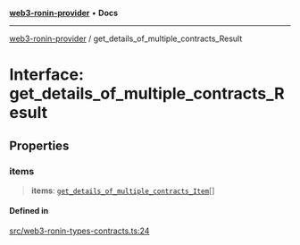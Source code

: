 [**web3-ronin-provider**](../README.md) • **Docs**

***

[web3-ronin-provider](../globals.md) / get\_details\_of\_multiple\_contracts\_Result

# Interface: get\_details\_of\_multiple\_contracts\_Result

## Properties

### items

> **items**: [`get_details_of_multiple_contracts_Item`](get_details_of_multiple_contracts_Item.md)[]

#### Defined in

[src/web3-ronin-types-contracts.ts:24](https://github.com/chuacw/web3-ronin-provider/blob/4a3e9d183c6bab0e7301d6bb6cb7346d9988c1ec/src/web3-ronin-types-contracts.ts#L24)
